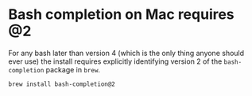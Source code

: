 # Bash completion on Mac requires @2

For any bash later than version 4 (which is the only thing anyone should ever use) the install requires explicitly identifying version 2 of the `bash-completion` package in `brew`.

```sh
brew install bash-completion@2
```

